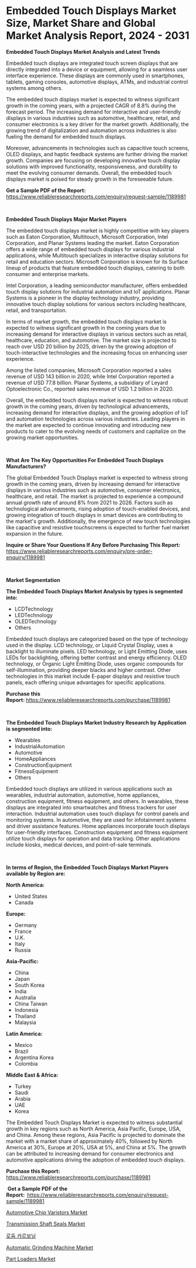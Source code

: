 <p><h1>Embedded Touch Displays Market Size, Market Share and Global Market Analysis Report, 2024 - 2031</h1></p><p><strong>Embedded Touch Displays Market Analysis and Latest Trends</strong></p>
<p><p>Embedded touch displays are integrated touch screen displays that are directly integrated into a device or equipment, allowing for a seamless user interface experience. These displays are commonly used in smartphones, tablets, gaming consoles, automotive displays, ATMs, and industrial control systems among others.</p><p>The embedded touch displays market is expected to witness significant growth in the coming years, with a projected CAGR of 8.8% during the forecast period. The increasing demand for interactive and user-friendly displays in various industries such as automotive, healthcare, retail, and consumer electronics is a key driver for the market growth. Additionally, the growing trend of digitalization and automation across industries is also fueling the demand for embedded touch displays.</p><p>Moreover, advancements in technologies such as capacitive touch screens, OLED displays, and haptic feedback systems are further driving the market growth. Companies are focusing on developing innovative touch display solutions with improved functionality, responsiveness, and durability to meet the evolving consumer demands. Overall, the embedded touch displays market is poised for steady growth in the foreseeable future.</p></p>
<p><strong>Get a Sample PDF of the Report:&nbsp;</strong> <a href="https://www.reliableresearchreports.com/enquiry/request-sample/1189981">https://www.reliableresearchreports.com/enquiry/request-sample/1189981</a></p>
<p>&nbsp;</p>
<p><strong>Embedded Touch Displays Major Market Players</strong></p>
<p><p>The embedded touch displays market is highly competitive with key players such as Eaton Corporation, Multitouch, Microsoft Corporation, Intel Corporation, and Planar Systems leading the market. Eaton Corporation offers a wide range of embedded touch displays for various industrial applications, while Multitouch specializes in interactive display solutions for retail and education sectors. Microsoft Corporation is known for its Surface lineup of products that feature embedded touch displays, catering to both consumer and enterprise markets.</p><p>Intel Corporation, a leading semiconductor manufacturer, offers embedded touch display solutions for industrial automation and IoT applications. Planar Systems is a pioneer in the display technology industry, providing innovative touch display solutions for various sectors including healthcare, retail, and transportation.</p><p>In terms of market growth, the embedded touch displays market is expected to witness significant growth in the coming years due to increasing demand for interactive displays in various sectors such as retail, healthcare, education, and automotive. The market size is projected to reach over USD 20 billion by 2025, driven by the growing adoption of touch-interactive technologies and the increasing focus on enhancing user experience.</p><p>Among the listed companies, Microsoft Corporation reported a sales revenue of USD 143 billion in 2020, while Intel Corporation reported a revenue of USD 77.8 billion. Planar Systems, a subsidiary of Leyard Optoelectronic Co., reported sales revenue of USD 1.2 billion in 2020.</p><p>Overall, the embedded touch displays market is expected to witness robust growth in the coming years, driven by technological advancements, increasing demand for interactive displays, and the growing adoption of IoT and automation technologies across various industries. Leading players in the market are expected to continue innovating and introducing new products to cater to the evolving needs of customers and capitalize on the growing market opportunities.</p></p>
<p>&nbsp;</p>
<p><strong>What Are The Key Opportunities For Embedded Touch Displays Manufacturers?</strong></p>
<p><p>The global Embedded Touch Displays market is expected to witness strong growth in the coming years, driven by increasing demand for interactive displays in various industries such as automotive, consumer electronics, healthcare, and retail. The market is projected to experience a compound annual growth rate of around 8% from 2021 to 2026. Factors such as technological advancements, rising adoption of touch-enabled devices, and growing integration of touch displays in smart devices are contributing to the market's growth. Additionally, the emergence of new touch technologies like capacitive and resistive touchscreens is expected to further fuel market expansion in the future.</p></p>
<p><strong>Inquire or Share Your Questions If Any Before Purchasing This Report:</strong> <a href="https://www.reliableresearchreports.com/enquiry/pre-order-enquiry/1189981">https://www.reliableresearchreports.com/enquiry/pre-order-enquiry/1189981</a></p>
<p>&nbsp;</p>
<p><strong>Market Segmentation</strong></p>
<p><strong>The Embedded Touch Displays Market Analysis by types is segmented into:</strong></p>
<p><ul><li>LCDTechnology</li><li>LEDTechnology</li><li>OLEDTechnology</li><li>Others</li></ul></p>
<p><p>Embedded touch displays are categorized based on the type of technology used in the display. LCD technology, or Liquid Crystal Display, uses a backlight to illuminate pixels. LED technology, or Light Emitting Diode, uses LEDs for backlighting, offering better contrast and energy efficiency. OLED technology, or Organic Light Emitting Diode, uses organic compounds for self-illumination, providing deeper blacks and higher contrast. Other technologies in this market include E-paper displays and resistive touch panels, each offering unique advantages for specific applications.</p></p>
<p><strong>Purchase this Report:&nbsp;</strong><a href="https://www.reliableresearchreports.com/purchase/1189981">https://www.reliableresearchreports.com/purchase/1189981</a></p>
<p>&nbsp;</p>
<p><strong>The Embedded Touch Displays Market Industry Research by Application is segmented into:</strong></p>
<p><ul><li>Wearables</li><li>IndustrialAutomation</li><li>Automotive</li><li>HomeAppliances</li><li>ConstructionEquipment</li><li>FitnessEquipment</li><li>Others</li></ul></p>
<p><p>Embedded touch displays are utilized in various applications such as wearables, industrial automation, automotive, home appliances, construction equipment, fitness equipment, and others. In wearables, these displays are integrated into smartwatches and fitness trackers for user interaction. Industrial automation uses touch displays for control panels and monitoring systems. In automotive, they are used for infotainment systems and driver assistance features. Home appliances incorporate touch displays for user-friendly interfaces. Construction equipment and fitness equipment utilize touch displays for operation and data tracking. Other applications include kiosks, medical devices, and point-of-sale terminals.</p></p>
<p>&nbsp;</p>
<p><strong>In terms of Region, the Embedded Touch Displays Market Players available by Region are:</strong></p>
<p>
    <p> <strong> North America: </strong>
        <ul>
            <li>United States</li>
            <li>Canada</li>
        </ul>
        </p> 
    <p> <strong> Europe: </strong>
        <ul>
            <li>Germany</li>
            <li>France</li>
            <li>U.K.</li>
            <li>Italy</li>
            <li>Russia</li>
        </ul>
        </p> 
    <p> <strong> Asia-Pacific: </strong>
        <ul>
            <li>China</li>
            <li>Japan</li>
            <li>South Korea</li>
            <li>India</li>
            <li>Australia</li>
            <li>China Taiwan</li>
            <li>Indonesia</li>
            <li>Thailand</li>
            <li>Malaysia</li>
        </ul>
        </p> 
    <p> <strong> Latin America: </strong>
        <ul>
            <li>Mexico</li>
            <li>Brazil</li>
            <li>Argentina Korea</li>
            <li>Colombia</li>
        </ul>
        </p> 
    <p> <strong> Middle East & Africa: </strong>
        <ul>
            <li>Turkey</li>
            <li>Saudi</li>
            <li>Arabia</li>
            <li>UAE</li>
            <li>Korea</li>
        </ul>
    </p>
    </p>
<p><p>The Embedded Touch Displays Market is expected to witness substantial growth in key regions such as North America, Asia Pacific, Europe, USA, and China. Among these regions, Asia Pacific is projected to dominate the market with a market share of approximately 40%, followed by North America at 30%, Europe at 20%, USA at 5%, and China at 5%. The growth can be attributed to increasing demand for consumer electronics and automotive applications driving the adoption of embedded touch displays.</p></p>
<p><strong>Purchase this Report: </strong><a href="https://www.reliableresearchreports.com/purchase/1189981">https://www.reliableresearchreports.com/purchase/1189981</a></p>
<p>&nbsp;<strong>Get a Sample PDF of the Report:&nbsp;&nbsp;</strong><a href="https://www.reliableresearchreports.com/enquiry/request-sample/1189981">https://www.reliableresearchreports.com/enquiry/request-sample/1189981</a></p>
<p><strong></strong></p>
<p><p><a href="https://view.publitas.com/reportprime-1/automotive-chip-varistors-market-a-comprehensive-report-of-its-market-share-growth-trends-2024-2031/">Automotive Chip Varistors Market</a></p><p><a href="https://github.com/Airanohannonzb68e5pb53oc1/Market-Research-Report-List-1/blob/main/transmission-shaft-seals-market.md">Transmission Shaft Seals Market</a></p><p><a href="https://github.com/bvubpqd5241630/Market-Research-Report-List-1/blob/main/5319696186912.md">로듐 카르보닐</a></p><p><a href="https://github.com/fiixsa/Market-Research-Report-List-1/blob/main/automatic-grinding-machine-market.md">Automatic Grinding Machine Market</a></p><p><a href="https://full-wildebeest-80b.notion.site/Insights-into-Part-Loaders-Market-Size-Analysing-Market-Share-Trends-and-Growth-from-2024-to-2031-a647d10026544500b0dfa4b77f0f87a4">Part Loaders Market</a></p></p>